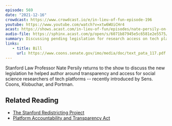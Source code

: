 ```yaml
---
episode: 569
date: "2021-12-16"
crowdcast: https://www.crowdcast.io/e/in-lieu-of-fun-episode-196
youtube: https://www.youtube.com/watch?v=xtw6WUiCHr4
acast: https://shows.acast.com/in-lieu-of-fun/episodes/nate-persily-on-tech-transparency-legislation
audio-file: https://sphinx.acast.com/p/open/s/6071b87945e5c6581e2e5575/e/61c4950188e78000124d234c/media.mp3
summary: Discussing pending legislation for research access on tech platforms
links:
   - title: Bill
     url: https://www.coons.senate.gov/imo/media/doc/text_pata_117.pdf
---
```

Stanford Law Professor Nate Persily returns to the show to discuss the new legislation he helped author around transparency and access for social science researchers of tech platforms -- recently introduced by Sens. Coons, Klobuchar, and Portman.

## Related Reading

- [The Stanford Redistricting Project](https://drawcongress.org/)
- [Platform Accountability and Transparency Act](https://www.coons.senate.gov/imo/media/doc/text_pata_117.pdf)
